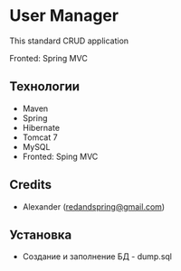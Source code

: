 # User Manager
This standard CRUD application

Fronted: Spring MVC

## Технологии
- Maven
- Spring
- Hibernate
- Tomcat 7
- MySQL
- Fronted: Sping MVC

## Credits

- Alexander (redandspring@gmail.com)

## Установка
- Создание и заполнение БД - dump.sql
